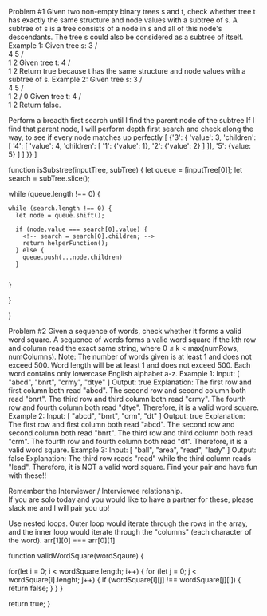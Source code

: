 Problem #1
Given two non-empty binary trees s and t, check whether tree t has exactly the
same structure and node values with a subtree of s.
A subtree of s is a tree consists of a node in s and all of this node's
descendants.
The tree s could also be considered as a subtree of itself.
Example 1:
Given tree s:
     3
    / \
   4   5
  / \
 1   2
Given tree t:
   4 
  / \
 1   2
Return true because t has the same structure and node values with a subtree of s.
Example 2:
Given tree s:
     3
    / \
   4   5
  / \
 1   2
    /
   0
Given tree t:
   4
  / \
 1   2
Return false.

Perform a breadth first search until I find the parent node of the subtree
If I find that parent node, I will perform depth first search and check along the
way, to see if every node matches up perfectly
[
  {'3': {
    'value': 3,
    'children': [
      '4': [
        'value': 4,
        'children': [
          '1': {'value': 1},
          '2': {'value': 2}
        ]
      ]],
      '5': {value: 5}
    ]
  ]
  }}
]

function isSubstree(inputTree, subTree) {
  let queue = [inputTree[0]];
  let search = subTree.slice();

   while (queue.length !== 0) {
     

    while (search.length !== 0) {
      let node = queue.shift();

      if (node.value === search[0].value) {
        <!-- search = search[0].children; -->
        return helperFunction();
      } else {
        queue.push(...node.children)
      }


    }
    
   }

}

Problem #2
Given a sequence of words, check whether it forms a valid word square.
A sequence of words forms a valid word square if the kth row and column read
the exact same string, where 0 ≤ k < max(numRows, numColumns).
Note:
The number of words given is at least 1 and does not exceed 500.
Word length will be at least 1 and does not exceed 500.
Each word contains only lowercase English alphabet a-z.
Example 1:
Input:
[
  "abcd",
  "bnrt",
  "crmy",
  "dtye"
]
Output:
true
Explanation:
The first row and first column both read "abcd".
The second row and second column both read "bnrt".
The third row and third column both read "crmy".
The fourth row and fourth column both read "dtye".
Therefore, it is a valid word square.
Example 2:
Input:
[
  "abcd",
  "bnrt",
  "crm",
  "dt"
]
Output:
true
Explanation:
The first row and first column both read "abcd".
The second row and second column both read "bnrt".
The third row and third column both read "crm".
The fourth row and fourth column both read "dt".
Therefore, it is a valid word square.
Example 3:
Input:
[
  "ball",
  "area",
  "read",
  "lady"
]
Output:
false
Explanation:
The third row reads "read" while the third column reads "lead".
Therefore, it is NOT a valid word square.
Find your pair and have fun with these!!

Remember the Interviewer / Interviewee relationship.  
If you are solo today and you would like to have a partner for these,
please slack me and I will pair you up!


Use nested loops. Outer loop would iterate through the rows in the array, and the inner loop would 
iterate through the "columns" (each character of the word). arr[1][0] === arr[0][1]

function validWordSquare(wordSqaure) {

  for(let i = 0; i < wordSquare.length; i++) {
    for (let j = 0; j < wordSquare[i].lenght; j++) {
      if (wordSquare[i][j] !== wordSquare[j][i]) {
        return false;
      }
    }
  }

  return true;
}